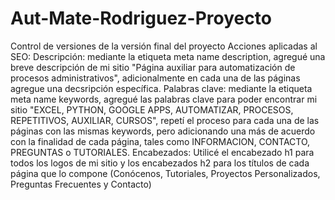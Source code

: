 # Aut-Mate-Rodriguez-Proyecto
Control de versiones de la versión final del proyecto
Acciones aplicadas al SEO:
Descripción: mediante la etiqueta meta name description, agregué una breve descripción de mi sitio "Página auxiliar para automatización de procesos administrativos",
adicionalmente en cada una de las páginas agregue una decsripción específica.
Palabras clave: mediante la etiqueta meta name keywords, agregué las palabras clave para poder encontrar mi sitio "EXCEL, PYTHON, GOOGLE APPS, AUTOMATIZAR, PROCESOS, REPETITIVOS, AUXILIAR, CURSOS",
repetí el proceso para cada una de las páginas con las mismas keywords, pero adicionando una más de acuerdo con la finalidad de cada página, tales como INFORMACION, CONTACTO, PREGUNTAS o TUTORIALES.
Encabezados: Utilicé el encabezado h1 para todos los logos de mi sitio y los encabezados h2 para los títulos de cada página que lo compone (Conócenos, Tutoriales, Proyectos Personalizados, Preguntas Frecuentes y Contacto)
